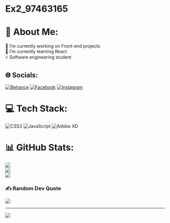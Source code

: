 # Ex2_97463165
# 💫 About Me:
🔭 I’m currently working on Front-end projects<br>🌱 I’m currently learning React<br>⚡ Software engineering student


## 🌐 Socials:
[![Behance](https://img.shields.io/badge/Behance-1769ff?logo=behance&logoColor=white)](https://behance.net/leilavakilpour) [![Facebook](https://img.shields.io/badge/Facebook-%231877F2.svg?logo=Facebook&logoColor=white)](https://facebook.com/leilavakilpour) [![Instagram](https://img.shields.io/badge/Instagram-%23E4405F.svg?logo=Instagram&logoColor=white)](https://instagram.com/leilavakilpour) 

# 💻 Tech Stack:
![CSS3](https://img.shields.io/badge/css3-%231572B6.svg?style=for-the-badge&logo=css3&logoColor=white) ![JavaScript](https://img.shields.io/badge/javascript-%23323330.svg?style=for-the-badge&logo=javascript&logoColor=%23F7DF1E) ![Adobe XD](https://img.shields.io/badge/Adobe%20XD-470137?style=for-the-badge&logo=Adobe%20XD&logoColor=#FF61F6)
# 📊 GitHub Stats:
![](https://github-readme-stats.vercel.app/api?username=leilavakilpour&theme=buefy&hide_border=false&include_all_commits=true&count_private=true)<br/>
![](https://github-readme-streak-stats.herokuapp.com/?user=leilavakilpour&theme=buefy&hide_border=false)<br/>
![](https://github-readme-stats.vercel.app/api/top-langs/?username=leilavakilpour&theme=buefy&hide_border=false&include_all_commits=true&count_private=true&layout=compact)

### ✍️ Random Dev Quote
![](https://quotes-github-readme.vercel.app/api?type=horizontal&theme=light)

---
[![](https://visitcount.itsvg.in/api?id=leilavakilpour&icon=2&color=6)](https://visitcount.itsvg.in)

<!-- Proudly created with GPRM ( https://gprm.itsvg.in ) -->
